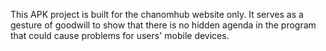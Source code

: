 
This APK project is built for the chanomhub website only. It serves as a gesture of goodwill to show that there is no hidden agenda in the program that could cause problems for users' mobile devices.
